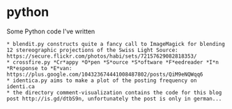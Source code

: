 python
======

Some Python code I've written

	* blendit.py constructs quite a fancy call to ImageMagick for blending 12 stereographic projections of the Swiss Light Source: https://secure.flickr.com/photos/habi/sets/72157629082818353/
	* crossfire.py *Cr*appy *O*pen *S*ource *S*oftware *F*eedreader *I*n *R*esponse to *E*van: https://plus.google.com/104323674441008487802/posts/QiM9eNQWqq6
	* identica.py aims to make a plot of the posting frequency on identi.ca
	* the directory comment-visualization contains the code for this blog post http://is.gd/dtbS9n, unfortunately the post is only in german...
